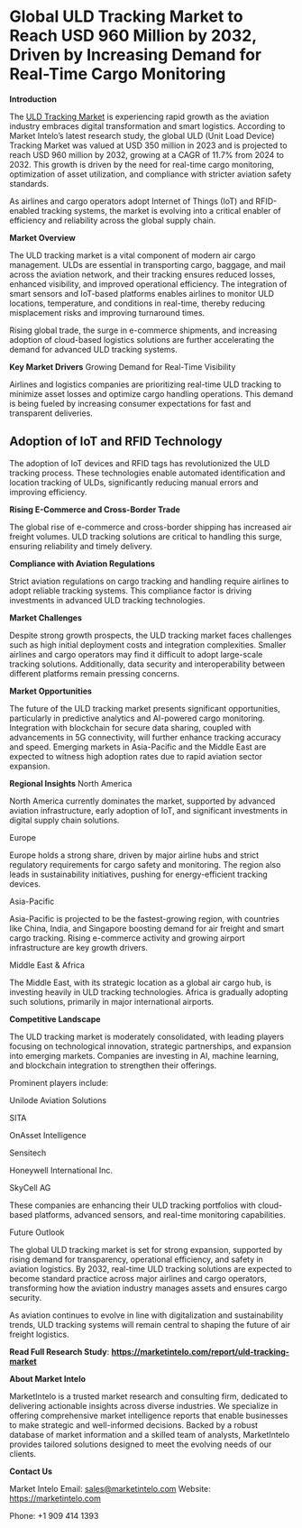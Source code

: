 # Global ULD Tracking Market to Reach USD 960 Million by 2032, Driven by Increasing Demand for Real-Time Cargo Monitoring
**Introduction**

The [ULD Tracking Market](https://marketintelo.com/report/uld-tracking-market) is experiencing rapid growth as the aviation industry embraces digital transformation and smart logistics. According to Market Intelo’s latest research study, the global ULD (Unit Load Device) Tracking Market was valued at USD 350 million in 2023 and is projected to reach USD 960 million by 2032, growing at a CAGR of 11.7% from 2024 to 2032. This growth is driven by the need for real-time cargo monitoring, optimization of asset utilization, and compliance with stricter aviation safety standards.

As airlines and cargo operators adopt Internet of Things (IoT) and RFID-enabled tracking systems, the market is evolving into a critical enabler of efficiency and reliability across the global supply chain.

**Market Overview**

The ULD tracking market is a vital component of modern air cargo management. ULDs are essential in transporting cargo, baggage, and mail across the aviation network, and their tracking ensures reduced losses, enhanced visibility, and improved operational efficiency. The integration of smart sensors and IoT-based platforms enables airlines to monitor ULD locations, temperature, and conditions in real-time, thereby reducing misplacement risks and improving turnaround times.

Rising global trade, the surge in e-commerce shipments, and increasing adoption of cloud-based logistics solutions are further accelerating the demand for advanced ULD tracking systems.

**Key Market Drivers**
Growing Demand for Real-Time Visibility

Airlines and logistics companies are prioritizing real-time ULD tracking to minimize asset losses and optimize cargo handling operations. This demand is being fueled by increasing consumer expectations for fast and transparent deliveries.

## Adoption of IoT and RFID Technology

The adoption of IoT devices and RFID tags has revolutionized the ULD tracking process. These technologies enable automated identification and location tracking of ULDs, significantly reducing manual errors and improving efficiency.

**Rising E-Commerce and Cross-Border Trade**

The global rise of e-commerce and cross-border shipping has increased air freight volumes. ULD tracking solutions are critical to handling this surge, ensuring reliability and timely delivery.

**Compliance with Aviation Regulations**

Strict aviation regulations on cargo tracking and handling require airlines to adopt reliable tracking systems. This compliance factor is driving investments in advanced ULD tracking technologies.

**Market Challenges**

Despite strong growth prospects, the ULD tracking market faces challenges such as high initial deployment costs and integration complexities. Smaller airlines and cargo operators may find it difficult to adopt large-scale tracking solutions. Additionally, data security and interoperability between different platforms remain pressing concerns.

**Market Opportunities**

The future of the ULD tracking market presents significant opportunities, particularly in predictive analytics and AI-powered cargo monitoring. Integration with blockchain for secure data sharing, coupled with advancements in 5G connectivity, will further enhance tracking accuracy and speed. Emerging markets in Asia-Pacific and the Middle East are expected to witness high adoption rates due to rapid aviation sector expansion.

**Regional Insights**
North America

North America currently dominates the market, supported by advanced aviation infrastructure, early adoption of IoT, and significant investments in digital supply chain solutions.

Europe

Europe holds a strong share, driven by major airline hubs and strict regulatory requirements for cargo safety and monitoring. The region also leads in sustainability initiatives, pushing for energy-efficient tracking devices.

Asia-Pacific

Asia-Pacific is projected to be the fastest-growing region, with countries like China, India, and Singapore boosting demand for air freight and smart cargo tracking. Rising e-commerce activity and growing airport infrastructure are key growth drivers.

Middle East & Africa

The Middle East, with its strategic location as a global air cargo hub, is investing heavily in ULD tracking technologies. Africa is gradually adopting such solutions, primarily in major international airports.

**Competitive Landscape**

The ULD tracking market is moderately consolidated, with leading players focusing on technological innovation, strategic partnerships, and expansion into emerging markets. Companies are investing in AI, machine learning, and blockchain integration to strengthen their offerings.

Prominent players include:

Unilode Aviation Solutions

SITA

OnAsset Intelligence

Sensitech

Honeywell International Inc.

SkyCell AG

These companies are enhancing their ULD tracking portfolios with cloud-based platforms, advanced sensors, and real-time monitoring capabilities.

Future Outlook

The global ULD tracking market is set for strong expansion, supported by rising demand for transparency, operational efficiency, and safety in aviation logistics. By 2032, real-time ULD tracking solutions are expected to become standard practice across major airlines and cargo operators, transforming how the aviation industry manages assets and ensures cargo security.

As aviation continues to evolve in line with digitalization and sustainability trends, ULD tracking systems will remain central to shaping the future of air freight logistics.

**Read Full Research Study**: **https://marketintelo.com/report/uld-tracking-market**

**About Market Intelo**

MarketIntelo is a trusted market research and consulting firm, dedicated to delivering actionable insights across diverse industries. We specialize in offering comprehensive market intelligence reports that enable businesses to make strategic and well-informed decisions. Backed by a robust database of market information and a skilled team of analysts, MarketIntelo provides tailored solutions designed to meet the evolving needs of our clients.

**Contact Us**

Market Intelo
Email: sales@marketintelo.com
Website: https://marketintelo.com

Phone: +1 909 414 1393
